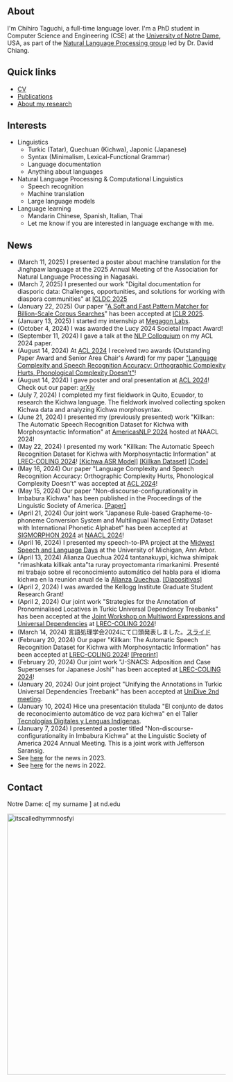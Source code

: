 ## About

I'm Chihiro Taguchi, a full-time language lover.
I'm a PhD student in Computer Science and Engineering (CSE) at the [University of Notre Dame](https://nd.edu), USA,
as part of the [Natural Language Processing group](https://nlp.nd.edu) led by Dr. David Chiang.
<br />

## Quick links
- [CV](./assets/pdf/CV.pdf)
- [Publications](./pub.md)
- [About my research](./about.md)

## Interests
- Linguistics
    - Turkic (Tatar), Quechuan (Kichwa), Japonic (Japanese)
    - Syntax (Minimalism, Lexical-Functional Grammar)
    - Language documentation
    - Anything about languages
- Natural Language Processing & Computational Linguistics
    - Speech recognition
    - Machine translation
    - Large language models
- Language learning
    - Mandarin Chinese, Spanish, Italian, Thai
    - Let me know if you are interested in language exchange with me.

## News
- (March 11, 2025) I presented a poster about machine translation for the Jinghpaw language at the 2025 Annual Meeting of the Association for Natural Language Processing in Nagasaki.
- (March 7, 2025) I presented our work "Digital documentation for diasporic data: Challenges, opportunities, and solutions for working with diaspora communities" at [ICLDC 2025](https://ling.lll.hawaii.edu/sites/icldc/)
- (January 22, 2025) Our paper "[A Soft and Fast Pattern Matcher for Billion-Scale Corpus Searches](https://openreview.net/forum?id=Q6PAnqYVpo)" has been accepted at [ICLR 2025](https://iclr.cc/).
- (January 13, 2025) I started my internship at [Megagon Labs](https://megagon.ai/).
- (October 4, 2024) I was awarded the Lucy 2024 Societal Impact Award!
- (September 11, 2024) I gave a talk at the [NLP Colloquium](https://nlp-colloquium-jp.github.io) on my ACL 2024 paper.
- (August 14, 2024) At [ACL 2024](https://2024.aclweb.org) I received two awards (Outstanding Paper Award and Senior Area Chair's Award) for my paper ["Language Complexity and Speech Recognition Accuracy: Orthographic Complexity Hurts, Phonological Complexity Doesn't"](https://arxiv.org/abs/2406.09202)!
- (August 14, 2024) I gave poster and oral presentation at [ACL 2024](https://2024.aclweb.org)! Check out our paper: [arXiv](https://arxiv.org/abs/2406.09202)
- (July 7, 2024) I completed my first fieldwork in Quito, Ecuador, to research the Kichwa language. The fieldwork involved collecting spoken Kichwa data and analyzing Kichwa morphosyntax.
- (June 21, 2024) I presented my (previously presented) work "Killkan: The Automatic Speech Recognition Dataset for Kichwa with Morphosyntactic Information" at [AmericasNLP 2024](https://turing.iimas.unam.mx/americasnlp/2024_workshop.html) hosted at NAACL 2024!
- (May 22, 2024) I presented my work "Killkan: The Automatic Speech Recognition Dataset for Kichwa with Morphosyntactic Information" at [LREC-COLING 2024](https://lrec-coling-2024.org)! [[Kichwa ASR Model]](https://huggingface.co/ctaguchi/killkan_asr) [[Killkan Dataset]](https://huggingface.co/datasets/ctaguchi/killkan) [[Code]](https://github.com/ctaguchi/killkan)
- (May 16, 2024) Our paper "Language Complexity and Speech Recognition Accuracy: Orthographic Complexity Hurts, Phonological Complexity Doesn't" was accepted at [ACL 2024](https://2024.aclweb.org/)!
- (May 15, 2024) Our paper "Non-discourse-configurationality in Imbabura Kichwa" has been published in the Proceedings of the Linguistic Society of America. [[Paper]](https://journals.linguisticsociety.org/proceedings/index.php/PLSA/article/view/5687)
- (April 21, 2024) Our joint work "Japanese Rule-based Grapheme-to-phoneme Conversion System and Multilingual Named Entity Dataset with International Phonetic Alphabet" has been accepted at [SIGMORPHON 2024](https://sigmorphon.github.io/workshops/2024/) at [NAACL 2024](https://2024.naacl.org)!
- (April 16, 2024) I presented my speech-to-IPA project at the [Midwest Speech and Language Days](https://ai.engin.umich.edu/news/midwest-speech-and-language-days) at the University of Michigan, Ann Arbor.
- (April 13, 2024) Alianza Quechua 2024 tantanakuypi, kichwa shimipak "rimashkata killkak anta"ta ruray proyectomanta rimarkanimi. Presenté mi trabajo sobre el reconocimiento automático del habla para el idioma kichwa en la reunión anual de la [Alianza Quechua](https://thequechua.org). [[Diapositivas]](./assets/pdf/QA2024slides.pdf)
- (April 2, 2024) I was awarded the Kellogg Institute Graduate Student Research Grant!
- (April 2, 2024) Our joint work "Strategies for the Annotation of Pronominalised Locatives in Turkic Universal Dependency Treebanks" has been accepted at the [Joint Workshop on Multiword Expressions and Universal Dependencies](https://multiword.org/mweud2024/) at [LREC-COLING 2024](https://lrec-coling-2024.org)!
- (March 14, 2024) 言語処理学会2024にて口頭発表しました。[スライド](./assets/pdf/NLP2024slides.pdf)
- (February 20, 2024) Our paper "Killkan: The Automatic Speech Recognition Dataset for Kichwa with Morphosyntactic Information" has been accepted at [LREC-COLING 2024](https://lrec-coling-2024.org)! [[Preprint]](https://arxiv.org/abs/2404.15501)
- (February 20, 2024) Our joint work "J-SNACS: Adposition and Case Supersenses for Japanese Joshi" has been accepted at [LREC-COLING 2024](https://lrec-coling-2024.org)! 
- (January 20, 2024) Our joint project "Unifying the Annotations in Turkic Universal Dependencies Treebank" has been accepted at [UniDive 2nd meeting](https://unidive.lisn.upsaclay.fr/doku.php?id=meetings:general_meetings:2nd_unidive_general_meeting).
- (January 10, 2024) Hice una presentación titulada "El conjunto de datos de reconocimiento automático de voz para kichwa" en el Taller [Tecnologías Digitales y Lenguas Indígenas](https://ws.dcc.uchile.cl).
- (January 7, 2024) I presented a poster titled "Non-discourse-configurationality in Imbabura Kichwa" at the Linguistic Society of America 2024 Annual Meeting. This is a joint work with Jefferson Saransig.
- See [here](posts/news-archive-2023.md) for the news in 2023.
- See [here](posts/news-archive-2022.md) for the news in 2022.

## Contact
Notre Dame: c[ my surname ] at nd.edu

<img width="601" alt="itscalledhymmnosfyi" src="https://user-images.githubusercontent.com/72488381/213342087-609e6bf7-07c2-4a76-b529-710e34e11c1e.png">